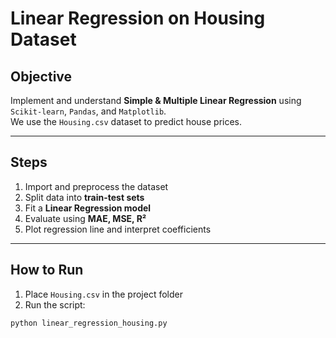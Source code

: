 # Linear Regression on Housing Dataset

## Objective
Implement and understand **Simple & Multiple Linear Regression** using `Scikit-learn`, `Pandas`, and `Matplotlib`.  
We use the `Housing.csv` dataset to predict house prices.

---

## Steps
1. Import and preprocess the dataset  
2. Split data into **train-test sets**  
3. Fit a **Linear Regression model**  
4. Evaluate using **MAE, MSE, R²**  
5. Plot regression line and interpret coefficients  

---

## How to Run
1. Place `Housing.csv` in the project folder  
2. Run the script:

```bash
python linear_regression_housing.py